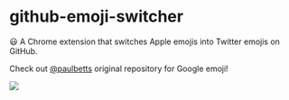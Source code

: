 github-emoji-switcher
===========

:smiley: A Chrome extension that switches Apple emojis into Twitter emojis on GitHub.

Check out [@paulbetts](https://github.com/paulcbetts/github-emoji-switcher) original repository for Google emoji!

![](https://i.gyazo.com/cf417f10e00821da728ca4ef35ada42c.gif)